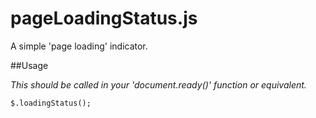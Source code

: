 pageLoadingStatus.js
===================

A simple 'page loading' indicator. 

##Usage

*This should be called in your 'document.ready()' function or equivalent.*

```
$.loadingStatus();
```
